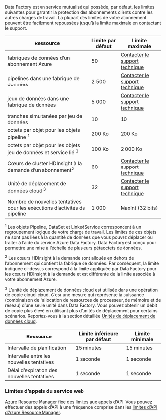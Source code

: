 Data Factory est un service mutualisé qui possède, par défaut, les limites suivantes pour garantir la protection des abonnements clients contre les autres charges de travail. La plupart des limites de votre abonnement peuvent être facilement repoussées jusqu’à la limite maximale en contactant le support.

| **Ressource** | **Limite par défaut** | **Limite maximale** |
| --- | --- | --- |
| fabriques de données d’un abonnement Azure |50 |[Contacter le support technique](https://azure.microsoft.com/blog/2014/06/04/azure-limits-quotas-increase-requests/) |
| pipelines dans une fabrique de données |2 500 |[Contacter le support technique](https://azure.microsoft.com/blog/2014/06/04/azure-limits-quotas-increase-requests/) |
| jeux de données dans une fabrique de données |5 000 |[Contacter le support technique](https://azure.microsoft.com/blog/2014/06/04/azure-limits-quotas-increase-requests/) |
| tranches simultanées par jeu de données |10 |10 |
| octets par objet pour les objets pipeline <sup>1</sup> |200 Ko |200 Ko |
| octets par objet pour les objets jeu de données et service lié <sup>1</sup> |100 Ko |2 000 Ko |
| Cœurs de cluster HDInsight à la demande d’un abonnement<sup>2</sup> |60 |[Contacter le support technique](https://azure.microsoft.com/blog/2014/06/04/azure-limits-quotas-increase-requests/) |
| Unité de déplacement de données cloud <sup>3</sup> |32 |[Contacter le support technique](https://azure.microsoft.com/blog/2014/06/04/azure-limits-quotas-increase-requests/) |
| Nombre de nouvelles tentatives pour les exécutions d’activités de pipeline |1 000 |MaxInt (32 bits) |

<sup>1</sup> Les objets Pipeline, DataSet et LinkedService correspondent à un regroupement logique de votre charge de travail. Les limites de ces objets ne sont pas liées à la quantité de données que vous pouvez déplacer ou traiter à l’aide du service Azure Data Factory. Data Factory est conçu pour permettre une mise à l’échelle de plusieurs pétaoctets de données.

<sup>2</sup> Les cœurs HDInsight à la demande sont alloués en dehors de l’abonnement qui contient la fabrique de données. Par conséquent, la limite indiquée ci-dessus correspond à la limite appliquée par Data Factory pour les cœurs HDInsight à la demande et est différente de la limite associée à votre abonnement Azure.

<sup>3</sup> L’unité de déplacement de données cloud est utilisée dans une opération de copie cloud-cloud. C’est une mesure qui représente la puissance (combinaison de l’allocation de ressources de processeur, de mémoire et de réseau) d’une seule unité dans Data Factory. Vous pouvez obtenir un débit de copie plus élevé en utilisant plus d’unités de déplacement pour certains scénarios. Reportez-vous à la section détaillée [Unités de déplacement de données cloud](../articles/data-factory/data-factory-copy-activity-performance.md#cloud-data-movement-units).

| **Ressource** | **Limite inférieure par défaut** | **Limite minimale** |
| --- | --- | --- |
| Intervalle de planification |15 minutes |15 minutes |
| Intervalle entre les nouvelles tentatives |1 seconde |1 seconde |
| Délai d’expiration des nouvelles tentatives |1 seconde |1 seconde |

### <a name="web-service-call-limits"></a>Limites d’appels du service web
Azure Resource Manager fixe des limites aux appels d’API. Vous pouvez effectuer des appels d’API à une fréquence comprise dans les [limites d’API d’Azure Resource Manager](../articles/azure-subscription-service-limits.md#resource-group-limits).

